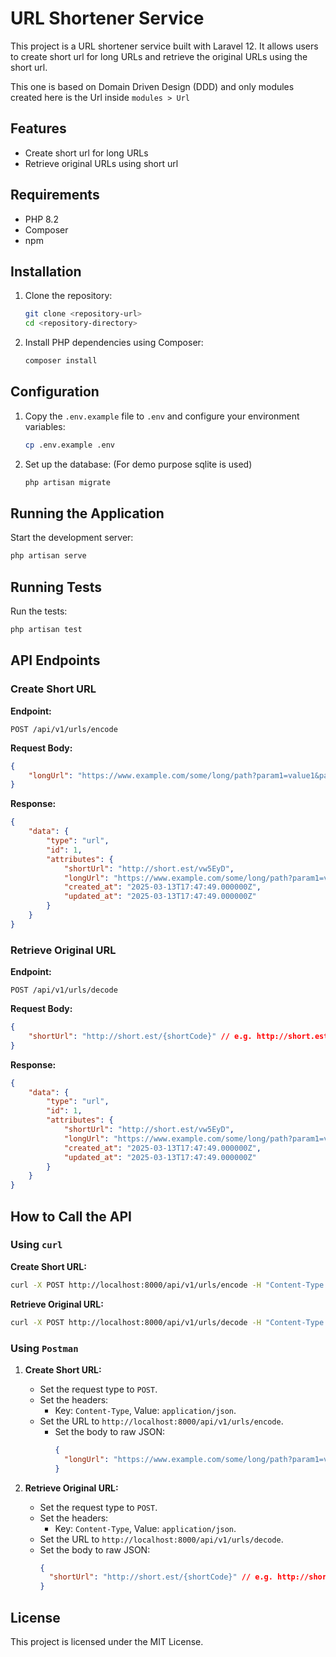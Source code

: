 # URL Shortener Service

This project is a URL shortener service built with Laravel 12. It allows users to create short url for long URLs and retrieve the original URLs using the short url.

This one is based on Domain Driven Design (DDD) and only modules created here is the Url inside `modules > Url`

## Features

- Create short url for long URLs
- Retrieve original URLs using short url

## Requirements

- PHP 8.2
- Composer
- npm

## Installation

1. Clone the repository:
    ```sh
    git clone <repository-url>
    cd <repository-directory>
    ```

2. Install PHP dependencies using Composer:
    ```sh
    composer install
    ```

## Configuration

1. Copy the `.env.example` file to `.env` and configure your environment variables:
    ```sh
    cp .env.example .env
    ```

2. Set up the database: (For demo purpose sqlite is used)
    ```sh
    php artisan migrate
    ```

## Running the Application

Start the development server:
```sh
php artisan serve
```

## Running Tests

Run the tests:
```sh
php artisan test
```

## API Endpoints

### Create Short URL

**Endpoint:**
```
POST /api/v1/urls/encode
```

**Request Body:**
```json
{
    "longUrl": "https://www.example.com/some/long/path?param1=value1&param2=value3"
}
```

**Response:**
```json
{
    "data": {
        "type": "url",
        "id": 1,
        "attributes": {
            "shortUrl": "http://short.est/vw5EyD",
            "longUrl": "https://www.example.com/some/long/path?param1=value1&param2=value3",
            "created_at": "2025-03-13T17:47:49.000000Z",
            "updated_at": "2025-03-13T17:47:49.000000Z"
        }
    }
}
```

### Retrieve Original URL

**Endpoint:**
```
POST /api/v1/urls/decode
```

**Request Body:**
```json
{
    "shortUrl": "http://short.est/{shortCode}" // e.g. http://short.est/vw5EyD
}
```

**Response:**
```json
{
    "data": {
        "type": "url",
        "id": 1,
        "attributes": {
            "shortUrl": "http://short.est/vw5EyD",
            "longUrl": "https://www.example.com/some/long/path?param1=value1&param2=value3",
            "created_at": "2025-03-13T17:47:49.000000Z",
            "updated_at": "2025-03-13T17:47:49.000000Z"
        }
    }
}
```

## How to Call the API

### Using `curl`

**Create Short URL:**
```sh
curl -X POST http://localhost:8000/api/v1/urls/encode -H "Content-Type: application/json" -d '{"longUrl": "https://www.example.com/some/long/path?param1=value1&param2=value3"}'
```

**Retrieve Original URL:**
```sh
curl -X POST http://localhost:8000/api/v1/urls/decode -H "Content-Type: application/json" -d '{"shortUrl": "http://short.est/{shortCode}"}'

```

### Using `Postman`

1. **Create Short URL:**
    - Set the request type to `POST`.
    - Set the headers:
        - Key: `Content-Type`, Value: `application/json`.
    - Set the URL to `http://localhost:8000/api/v1/urls/encode`.
      - Set the body to raw JSON:
        ```json
        {
          "longUrl": "https://www.example.com/some/long/path?param1=value1&param2=value3"
        }
        ```

2. **Retrieve Original URL:**
    - Set the request type to `POST`.
    - Set the headers:
        - Key: `Content-Type`, Value: `application/json`.
    - Set the URL to `http://localhost:8000/api/v1/urls/decode`.
    - Set the body to raw JSON:
      ```json
      {
        "shortUrl": "http://short.est/{shortCode}" // e.g. http://short.est/vw5EyD
      }
      ```

## License

This project is licensed under the MIT License.
```
